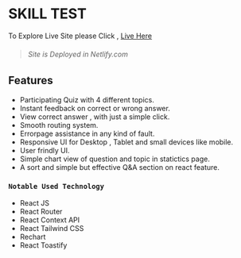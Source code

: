 # SKILL TEST

To Explore Live Site please Click , [Live Here](https://heartfelt-snickerdoodle-ea72c3.netlify.app/)

> ###### Site is Deployed in Netlify.com

## Features

- Participating Quiz with 4 different topics.
- Instant feedback on correct or wrong answer.
- View correct answer , with just a simple click.
- Smooth routing system.
- Errorpage assistance in any kind of fault.
- Responsive UI for Desktop , Tablet and small devices like mobile.
- User frindly UI.
- Simple chart view of question and topic in statictics page.
- A sort and simple but effective Q&A section on react feature.

### `Notable Used Technology`

- React JS
- React Router
- React Context API
- React Tailwind CSS
- Rechart
- React Toastify
